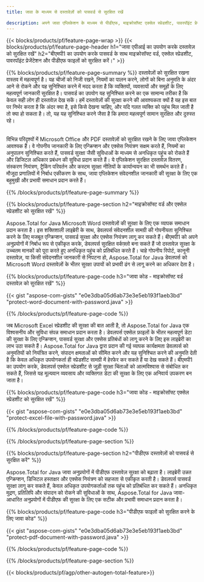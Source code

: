 ```yaml
---
title: जावा के माध्यम से दस्तावेज़ों को पासवर्ड से सुरक्षित रखें 

description: अपने जावा एप्लिकेशन के माध्यम से पीडीएफ, माइक्रोसॉफ्ट एक्सेल स्प्रेडशीट, पावरपॉइंट प्रेजेंटेशन और वर्ड दस्तावेजों को सुरक्षित रखें। आसानी से पासवर्ड लगाएं.
---
```


{{< blocks/products/pf/feature-page-wrap >}}
{{< blocks/products/pf/feature-page-header h1="जावा एपीआई का उपयोग करके दस्तावेज़ को सुरक्षित रखें" h2="बीएमपी1 का उपयोग करके पासवर्ड के साथ माइक्रोसॉफ्ट वर्ड, एक्सेल स्प्रेडशीट, पावरपॉइंट प्रेजेंटेशन और पीडीएफ फाइलों को सुरक्षित करें।" >}}

{{% blocks/products/pf/feature-page-summary %}}
दस्तावेज़ों को सुरक्षित रखना वास्तव में महत्वपूर्ण है। यह चीजों को निजी रखने, नियमों का पालन करने, लोगों को बिना अनुमति के अंदर आने से रोकने और यह सुनिश्चित करने में मदद करता है कि व्यक्तियों, व्यवसायों और समूहों के लिए महत्वपूर्ण जानकारी सुरक्षित है। पासवर्ड का उपयोग यह सुनिश्चित करने का एक सामान्य तरीका है कि केवल सही लोग ही दस्तावेज़ देख सकें। हमें दस्तावेज़ों की सुरक्षा करने की आवश्यकता क्यों है यह इस बात पर निर्भर करता है कि अंदर क्या है, इसे किसे देखना चाहिए, और यदि गलत व्यक्ति को पहुंच मिल जाती है तो क्या हो सकता है। तो, यह यह सुनिश्चित करने जैसा है कि हमारा महत्वपूर्ण सामान सुरक्षित और दुरुस्त रहे। <br /><br />

विभिन्न परिदृश्यों में Microsoft Office और PDF दस्तावेज़ों को सुरक्षित रखने के लिए जावा एप्लिकेशन आवश्यक हैं। वे गोपनीय जानकारी के लिए एन्क्रिप्शन और एक्सेस नियंत्रण सक्षम करते हैं, नियमों का अनुपालन सुनिश्चित करते हैं, पासवर्ड सुरक्षा जैसी सुविधाओं के माध्यम से अनधिकृत पहुंच को रोकते हैं और डिजिटल अधिकार प्रबंधन की सुविधा प्रदान करते हैं। ये एप्लिकेशन सुरक्षित दस्तावेज़ वितरण, संस्करण नियंत्रण, ट्रैकिंग परिवर्तन और कस्टम सुरक्षा नीतियों के कार्यान्वयन का भी समर्थन करते हैं। मौजूदा प्रणालियों में निर्बाध एकीकरण के साथ, जावा एप्लिकेशन संवेदनशील जानकारी की सुरक्षा के लिए एक बहुमुखी और प्रभावी समाधान प्रदान करते हैं।

{{% /blocks/products/pf/feature-page-summary  %}}


{{% blocks/products/pf/feature-page-section  h2="माइक्रोसॉफ्ट वर्ड और एक्सेल स्प्रेडशीट को सुरक्षित रखें" %}}

Aspose.Total for Java Microsoft Word दस्तावेज़ों की सुरक्षा के लिए एक व्यापक समाधान प्रदान करता है। इस शक्तिशाली लाइब्रेरी के साथ, डेवलपर्स संवेदनशील सामग्री की गोपनीयता सुनिश्चित करने के लिए मजबूत एन्क्रिप्शन, पासवर्ड सुरक्षा और एक्सेस नियंत्रण लागू कर सकते हैं। बीएमपी1 को अपने अनुप्रयोगों में निर्बाध रूप से एकीकृत करके, डेवलपर्स सुरक्षित वर्कफ़्लो बना सकते हैं जो दस्तावेज़ सुरक्षा के उच्चतम मानकों को पूरा करते हुए अनधिकृत पहुंच को प्रतिबंधित करते हैं। चाहे गोपनीय रिपोर्ट, कानूनी दस्तावेज़, या किसी संवेदनशील जानकारी से निपटना हो, Aspose.Total for Java डेवलपर्स को Microsoft Word दस्तावेज़ों के भीतर सुरक्षा उपायों को प्रभावी ढंग से लागू करने का अधिकार देता है। <br />

{{% blocks/products/pf/feature-page-code h3="जावा कोड - माइक्रोसॉफ्ट वर्ड दस्तावेज़ को सुरक्षित रखें" %}}

{{< gist "aspose-com-gists" "e0e3dba05d6ab73e3e5eb193f1aeb3bd" "protect-word-document-with-password.java" >}}

{{% /blocks/products/pf/feature-page-code  %}}

जब Microsoft Excel स्प्रेडशीट की सुरक्षा की बात आती है, तो Aspose.Total for Java एक विश्वसनीय और सुविधा संपन्न समाधान प्रदान करता है। डेवलपर्स एक्सेल फ़ाइलों के भीतर महत्वपूर्ण डेटा की सुरक्षा के लिए एन्क्रिप्शन, पासवर्ड सुरक्षा और एक्सेस प्रतिबंधों को लागू करने के लिए इस लाइब्रेरी का लाभ उठा सकते हैं। Aspose.Total for Java द्वारा प्रदान की गई व्यापक कार्यक्षमता डेवलपर्स को अनुमतियों को नियंत्रित करने, संपादन क्षमताओं को सीमित करने और यह सुनिश्चित करने की अनुमति देती है कि केवल अधिकृत उपयोगकर्ता ही स्प्रेडशीट सामग्री में हेरफेर कर सकते हैं या देख सकते हैं। बीएमपी1 का उपयोग करके, डेवलपर्स एक्सेल स्प्रेडशीट से जुड़ी सुरक्षा चिंताओं को आत्मविश्वास से संबोधित कर सकते हैं, जिससे यह मूल्यवान व्यवसाय और व्यक्तिगत डेटा की सुरक्षा के लिए एक अनिवार्य उपकरण बन जाता है।

{{% blocks/products/pf/feature-page-code h3="जावा कोड - माइक्रोसॉफ्ट एक्सेल स्प्रेडशीट को सुरक्षित रखें" %}}

{{< gist "aspose-com-gists" "e0e3dba05d6ab73e3e5eb193f1aeb3bd" "protect-excel-file-with-password.java" >}}

{{% /blocks/products/pf/feature-page-code  %}}

{{% /blocks/products/pf/feature-page-section %}}

{{% blocks/products/pf/feature-page-section  h2="पीडीएफ दस्तावेज़ों को पासवर्ड से सुरक्षित करें" %}}

Aspose.Total for Java जावा अनुप्रयोगों में पीडीएफ दस्तावेज़ सुरक्षा को बढ़ाता है। लाइब्रेरी उन्नत एन्क्रिप्शन, डिजिटल हस्ताक्षर और एक्सेस नियंत्रण को सहजता से एकीकृत करती है। डेवलपर्स पासवर्ड सुरक्षा लागू कर सकते हैं, केवल अधिकृत उपयोगकर्ताओं तक पहुंच को प्रतिबंधित कर सकते हैं। अनधिकृत मुद्रण, प्रतिलिपि और संपादन को रोकने की सुविधाओं के साथ, Aspose.Total for Java जावा-आधारित अनुप्रयोगों में पीडीएफ की सुरक्षा के लिए एक सटीक और प्रभावी समाधान प्रदान करता है। <br />

{{% blocks/products/pf/feature-page-code h3="पीडीएफ फाइलों को सुरक्षित करने के लिए जावा कोड" %}}

{{< gist "aspose-com-gists" "e0e3dba05d6ab73e3e5eb193f1aeb3bd" "protect-pdf-document-with-password.java" >}}

{{% /blocks/products/pf/feature-page-code  %}}

{{% /blocks/products/pf/feature-page-section %}}

{{< blocks/products/pf/agp/other-autogen-total-feature>}}